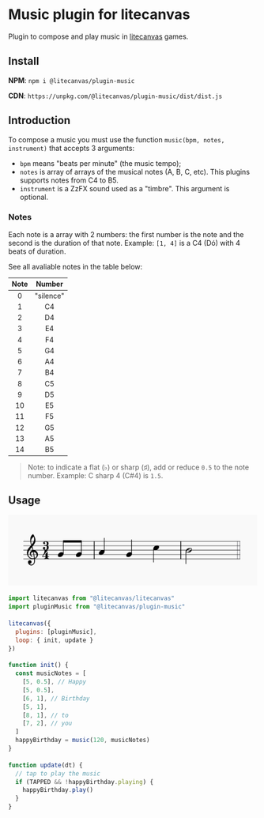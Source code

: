 # Music plugin for litecanvas

Plugin to compose and play music in [litecanvas](https://github.com/litecanvas/engine) games.

## Install

**NPM**: `npm i @litecanvas/plugin-music`

**CDN**: `https://unpkg.com/@litecanvas/plugin-music/dist/dist.js`

## Introduction

To compose a music you must use the function `music(bpm, notes, instrument)` that accepts 3 arguments:

- `bpm` means "beats per minute" (the music tempo);
- `notes` is array of arrays of the musical notes (A, B, C, etc). This plugins supports notes from C4 to B5.
- `instrument` is a ZzFX sound used as a "timbre". This argument is optional.

### Notes

Each note is a array with 2 numbers: the first number is the note and the second is the duration of that note. Example: `[1, 4]` is a C4 (Dó) with 4 beats of duration.

See all avaliable notes in the table below:

| Note |  Number   |
| :--: | :-------: |
|  0   | "silence" |
|  1   |    C4     |
|  2   |    D4     |
|  3   |    E4     |
|  4   |    F4     |
|  5   |    G4     |
|  6   |    A4     |
|  7   |    B4     |
|  8   |    C5     |
|  9   |    D5     |
|  10  |    E5     |
|  11  |    F5     |
|  12  |    G5     |
|  13  |    A5     |
|  14  |    B5     |

> Note: to indicate a flat (♭) or sharp (♯), add or reduce `0.5` to the note number.
> Example: C sharp 4 (C#4) is `1.5`.

## Usage

![](sheet.png)

```js
import litecanvas from "@litecanvas/litecanvas"
import pluginMusic from "@litecanvas/plugin-music"

litecanvas({
  plugins: [pluginMusic],
  loop: { init, update }
})

function init() {
  const musicNotes = [
    [5, 0.5], // Happy
    [5, 0.5],
    [6, 1], // Birthday
    [5, 1],
    [8, 1], // to
    [7, 2], // you
  ]
  happyBirthday = music(120, musicNotes)
}

function update(dt) {
  // tap to play the music
  if (TAPPED && !happyBirthday.playing) {
    happyBirthday.play()
  }
}
```
